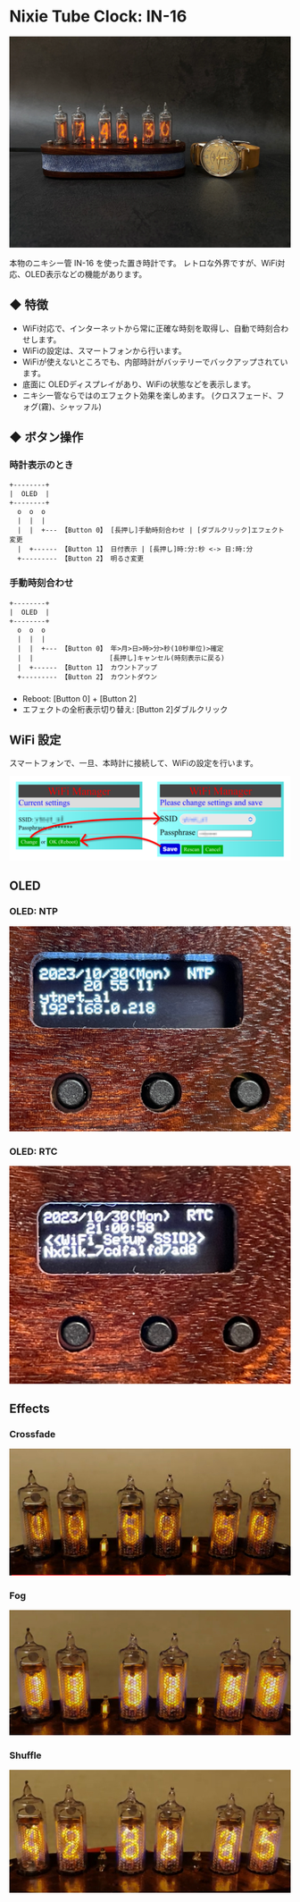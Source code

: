 # Nixie Tube Clock: IN-16

![](docs/figs/photo01.webp)

本物のニキシー管 IN-16 を使った置き時計です。
レトロな外界ですが、WiFi対応、OLED表示などの機能があります。

## ◆ 特徴

- WiFi対応で、インターネットから常に正確な時刻を取得し、自動で時刻合わせします。
- WiFiの設定は、スマートフォンから行います。
- WiFiが使えないところでも、内部時計がバッテリーでバックアップされています。
- 底面に OLEDディスプレイがあり、WiFiの状態などを表示します。
- ニキシー管ならではのエフェクト効果を楽しめます。
  (クロスフェード、フォグ(霧)、シャッフル)

## ◆ ボタン操作

### 時計表示のとき
``` text
+--------+
|  OLED  |
+--------+
  o  o  o
  |  |  |
  |  |  +--- 【Button 0】 [長押し]手動時刻合わせ | [ダブルクリック]エフェクト変更
  |  +------ 【Button 1】 日付表示 | [長押し]時:分:秒 <-> 日:時:分
  +--------- 【Button 2】 明るさ変更
```

### 手動時刻合わせ
``` text
+--------+
|  OLED  |
+--------+
  o  o  o
  |  |  |
  |  |  +--- 【Button 0】 年>月>日>時>分>秒(10秒単位)>確定
  |  |                   [長押し]キャンセル(時刻表示に戻る)
  |  +------ 【Button 1】 カウントアップ
  +--------- 【Button 2】 カウントダウン

```

### 

- Reboot: [Button 0] + [Button 2]
- エフェクトの全桁表示切り替え: [Button 2]ダブルクリック


## WiFi 設定

スマートフォンで、一旦、本時計に接続して、WiFiの設定を行います。

![WiFi Manger](docs/figs/WiFi_Manager.png)



## OLED

### OLED: NTP
![OLED-NTP](docs/figs/OLED-NTP.jpg)

### OLED: RTC
![OLED-RTC](docs/figs/OLED-RTC.jpg)

## Effects

### Crossfade
[![Crossfade](docs/movies/crossfade.jpg)](https://youtu.be/TvNmbtA_Buw?si=GQT42kCDqJkb_wn9)

### Fog
[![Fog](docs/movies/fog.jpg)](https://youtu.be/mSKaQIv3eQ8?si=7f47oo0_3DHgH0Qz)

### Shuffle
[![Shuffle](docs/movies/shuffle.jpg)](https://youtu.be/e5-Y6pX2xRI?si=2QsZdDAW-V6RgD0h)
